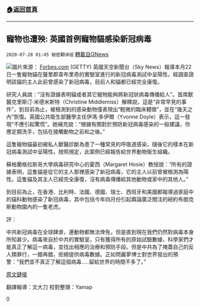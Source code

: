 ###  [:house:返回首頁](https://github.com/ourhimalayas/txt)
---

## 寵物也遭殃: 英國首例寵物貓感染新冠病毒
`2020-07-28 01:45 秘密翻译组` [轉載自GNews](https://gnews.org/zh-hant/278103/)

![](https://s3.amazonaws.com/gnews-media-offload/wp-content/uploads/2020/07/28014128/Picture-1-176.png)圖片來源： [Forbes.com](https://www.forbes.com/sites/judystone/2020/04/09/why-care-that-ferrets-tigers-and-cats-have-coronavirus/#376ef9f86ee0) (GETTY) 
英國天空新聞台（Sky News）報導本月22日一隻寵物貓在薩里郡韋布里奇的實驗室進行的新冠病毒測試中呈陽性。經調查證明該貓的主人此前曾感染了新冠病毒，目前人和貓都已經完全康復。

研究人員說：”沒有證據表明貓或者其它寵物能夠將新冠狀病毒傳播給人”。首席獸醫克里斯汀·米德米斯特（Christine Middlemiss）解釋說，這是“非常罕見的事件”，到目前為止，被檢測到的感染動物僅表現出“輕微的臨床體徵”，並在“幾天之內”恢復。英國公共衛生部醫學主任伊馮·多伊爾（Yvonne Doyle）表示，這一發現“不應引起驚慌”。她補充說：“根據有關對於預防新冠病毒感染的一般建議，你應定期洗手，包括在接觸動物之前和之後。”

這隻寵物貓最初被私人獸醫診斷為患了一種常見的呼吸道感染，隨後它的樣本在新冠病毒測試中呈陽性。按照規定，此案例已經報告給世界動物衛生組織。

蘇格蘭格拉斯哥大學病毒研究中心的霍西（Margaret Hosie）教授說：“所有的證據表明，這隻貓是從它的主人那裡感染了新冠病毒，它的主人以前曾被檢測為陽性。這隻貓及其主人已經完全康復，沒有病毒傳播給其他動物或家中的其他人。”

到目前為止，在香港、比利時、法國、德國、瑞士、西班牙和美國都報導過家庭中的貓科動物感染了新冠病毒，其中包括今年四月份引起輿論廣泛關注的紐約布朗克斯動物園內的一隻老虎。

評：

中共新冠病毒在全球肆虐，連動物都無法倖免，但是直到現在我們仍然對病毒本身所知甚少。病毒來自於中共的實驗室，只有獲得所有的原始試驗數據，科學家們才能真正了解這一病毒，並找出相應的治療和預防手段。但是中共為了掩蓋自己的反人類罪行，一錯再錯，拒絕提供病毒數據。正如閆麗夢博士對世界發出的預警：“我們並不真正了解這個病毒…..留給世界的時間不多了。”

[原文鏈接](https://news.sky.com/story/coronavirus-pet-cat-becomes-first-animal-to-test-positive-for-covid-19-in-uk-12037318)

翻譯報導：文大刀
校對整理：Yamap

0
